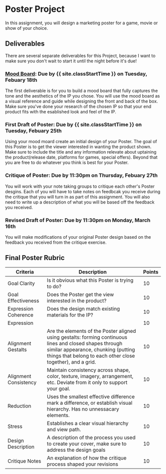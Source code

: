 # Poster Project

In this assignment, you will design a marketing poster for a game, movie or show of your choice.

## Deliverables

There are several separate deliverables for this Project, because I want to make sure you don't wait to start it until the night before it's due!

### [Mood Board](../exercises/moodBoardExercise/moodBoardExercise): Due by {{ site.classStartTime }} on Tuesday, Febuary 18th

The first deliverable is for you to build a mood board that fully captures the tone and the aesthetics of the IP you chose. You will use the mood board as a visual reference and guide while designing the front and back of the box. Make sure you've done your research of the chosen IP so that your end product fits with the esablished look and feel of the IP.

### First Draft of Poster: Due by {{ site.classStartTime }} on Tuesday, Febuary 25th

Using your mood moard create an initial design of your Poster. The goal of this Poster is to get the viewer interested in wanting the product shown. Make sure to include the title and any information relevate about uptaining the product(release date, platforms for games, special offers). Beyond that you are free to do whatever you think is best for your Poster.

### Critique of Poster: Due by 11:30pm on Thursday, Febuary 27th

You will work with your note taking groups to critique each other's Poster desgins. Each of you will have to take notes on feedbcak you receive during the critique that you will turn in as part of this assignment. You will also need to write up a description of what you will be based off the feedback you received.

### Revised Draft of Poster: Due by 11:30pm on Monday, March 16th

You will make modifications of your original Poster design based on the feedback you received from the critique exercise.

## Final Poster Rubric

| Criteria              | Description                                                                                                                                                                                                   | Points |
| --------------------- | ------------------------------------------------------------------------------------------------------------------------------------------------------------------------------------------------------------- | ------ |
| Goal Clarity          | Is it obvious what this Poster is trying to do?                                                                                                                                                               | 10     |
| Goal Effectiveness    | Does the Poster get the view interested in the product?                                                                                                                                                       | 10     |
| Expression Coherence  | Does the design match existing materials for the IP?                                                                                                                                                          | 10     |
| Expression            |                                                                                                                                                                                                               | 10     |
| Alignment Gestalts    | Are the elements of the Poster aligned using gestalts: forming continuous lines and closed shapes through similar appearance, chunking (putting things that belong to each other close together), and a grid. | 10     |
| Alignment Consistency | Maintain consistency across shape, color, texture, imagery, arrangement, etc. Deviate from it only to support your goal.                                                                                      | 10     |
| Reduction             | Uses the smallest effective difference mark a difference, or establish visual hierarchy. Has no unnessacary elements.                                                                                         | 10     |
| Stress                | Establishes a clear visual hierarchy and view path.                                                                                                                                                           | 10     |
| Design Description    | A description of the process you used to create your cover, make sure to address the design goals                                                                                                             | 10     |
| Critique Notes        | An explanation of how the critique process shaped your revisions                                                                                                                                              | 10     |
